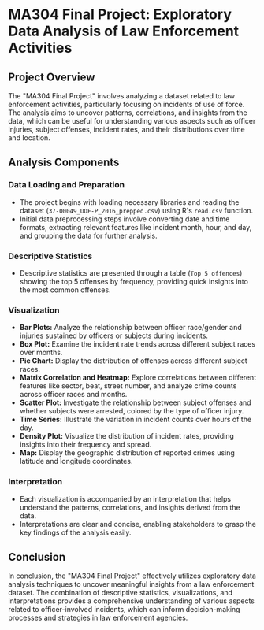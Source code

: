 # MA304 Final Project: Exploratory Data Analysis of Law Enforcement Activities

## Project Overview

The "MA304 Final Project" involves analyzing a dataset related to law enforcement activities, particularly focusing on incidents of use of force. The analysis aims to uncover patterns, correlations, and insights from the data, which can be useful for understanding various aspects such as officer injuries, subject offenses, incident rates, and their distributions over time and location.

## Analysis Components

### Data Loading and Preparation

- The project begins with loading necessary libraries and reading the dataset (`37-00049_UOF-P_2016_prepped.csv`) using R's `read.csv` function.
- Initial data preprocessing steps involve converting date and time formats, extracting relevant features like incident month, hour, and day, and grouping the data for further analysis.

### Descriptive Statistics

- Descriptive statistics are presented through a table (`Top 5 offences`) showing the top 5 offenses by frequency, providing quick insights into the most common offenses.

### Visualization

- **Bar Plots:** Analyze the relationship between officer race/gender and injuries sustained by officers or subjects during incidents.
- **Box Plot:** Examine the incident rate trends across different subject races over months.
- **Pie Chart:** Display the distribution of offenses across different subject races.
- **Matrix Correlation and Heatmap:** Explore correlations between different features like sector, beat, street number, and analyze crime counts across officer races and months.
- **Scatter Plot:** Investigate the relationship between subject offenses and whether subjects were arrested, colored by the type of officer injury.
- **Time Series:** Illustrate the variation in incident counts over hours of the day.
- **Density Plot:** Visualize the distribution of incident rates, providing insights into their frequency and spread.
- **Map:** Display the geographic distribution of reported crimes using latitude and longitude coordinates.

### Interpretation

- Each visualization is accompanied by an interpretation that helps understand the patterns, correlations, and insights derived from the data.
- Interpretations are clear and concise, enabling stakeholders to grasp the key findings of the analysis easily.

## Conclusion

In conclusion, the "MA304 Final Project" effectively utilizes exploratory data analysis techniques to uncover meaningful insights from a law enforcement dataset. The combination of descriptive statistics, visualizations, and interpretations provides a comprehensive understanding of various aspects related to officer-involved incidents, which can inform decision-making processes and strategies in law enforcement agencies.
